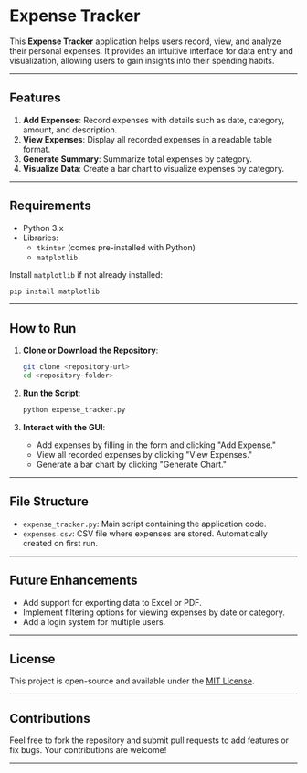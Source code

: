 # Expense Tracker

This **Expense Tracker** application helps users record, view, and analyze their personal expenses. It provides an intuitive interface for data entry and visualization, allowing users to gain insights into their spending habits.

---

## Features

1. **Add Expenses**: Record expenses with details such as date, category, amount, and description.
2. **View Expenses**: Display all recorded expenses in a readable table format.
3. **Generate Summary**: Summarize total expenses by category.
4. **Visualize Data**: Create a bar chart to visualize expenses by category.

---

## Requirements

- Python 3.x
- Libraries:
  - `tkinter` (comes pre-installed with Python)
  - `matplotlib`

Install `matplotlib` if not already installed:
```bash
pip install matplotlib
```

---

## How to Run

1. **Clone or Download the Repository**:
   ```bash
   git clone <repository-url>
   cd <repository-folder>
   ```

2. **Run the Script**:
   ```bash
   python expense_tracker.py
   ```

3. **Interact with the GUI**:
   - Add expenses by filling in the form and clicking "Add Expense."
   - View all recorded expenses by clicking "View Expenses."
   - Generate a bar chart by clicking "Generate Chart."

---

## File Structure

- `expense_tracker.py`: Main script containing the application code.
- `expenses.csv`: CSV file where expenses are stored. Automatically created on first run.

---

## Future Enhancements

- Add support for exporting data to Excel or PDF.
- Implement filtering options for viewing expenses by date or category.
- Add a login system for multiple users.

---

## License

This project is open-source and available under the [MIT License](LICENSE).

---

## Contributions

Feel free to fork the repository and submit pull requests to add features or fix bugs. Your contributions are welcome!

---



